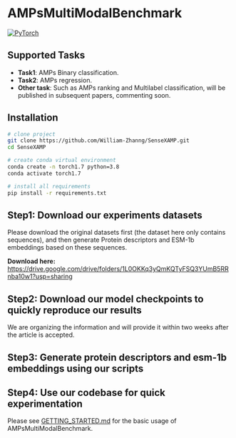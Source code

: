 # AMPsMultiModalBenchmark

<a href="https://pytorch.org/get-started/locally/"><img alt="PyTorch" src="https://img.shields.io/badge/PyTorch-ee4c2c?logo=pytorch&logoColor=white"></a>

## Supported Tasks
* **Task1**: AMPs Binary classification.
* **Task2**: AMPs regression.
* **Other task**: Such as AMPs ranking and Multilabel classification, will be published in subsequent papers, commenting soon.

## Installation

```bash
# clone project
git clone https://github.com/William-Zhanng/SenseXAMP.git
cd SenseXAMP

# create conda virtual environment
conda create -n torch1.7 python=3.8 
conda activate torch1.7

# install all requirements
pip install -r requirements.txt
```

## Step1: Download our experiments datasets
Please download the original datasets first (the dataset here only contains sequences), and then generate Protein descriptors and ESM-1b embeddings based on these sequences.

**Download here:** https://drive.google.com/drive/folders/1L0OKKq3yQmKQTyFSQ3YUmB5RRnba10w1?usp=sharing

## Step2: Download our model checkpoints to quickly reproduce our results
We are organizing the information and will provide it within two weeks after the article is accepted.

## Step3: Generate protein descriptors and esm-1b embeddings using our scripts

## Step4: Use our codebase for quick experimentation
Please see [GETTING_STARTED.md](GETTING_STARTED.md) for the basic usage of AMPsMultiModalBenchmark.